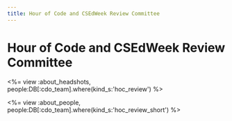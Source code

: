 ```yaml
---
title: Hour of Code and CSEdWeek Review Committee
---
```

# Hour of Code and CSEdWeek Review Committee

<%= view :about_headshots, people:DB[:cdo_team].where(kind_s:'hoc_review') %>

<%= view :about_people, people:DB[:cdo_team].where(kind_s:'hoc_review_short') %>
